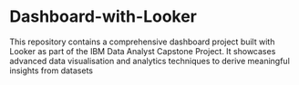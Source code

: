 # Dashboard-with-Looker
This repository contains a comprehensive dashboard project built with Looker as part of the IBM Data Analyst Capstone Project. It showcases advanced data visualisation and analytics techniques to derive meaningful insights from datasets

